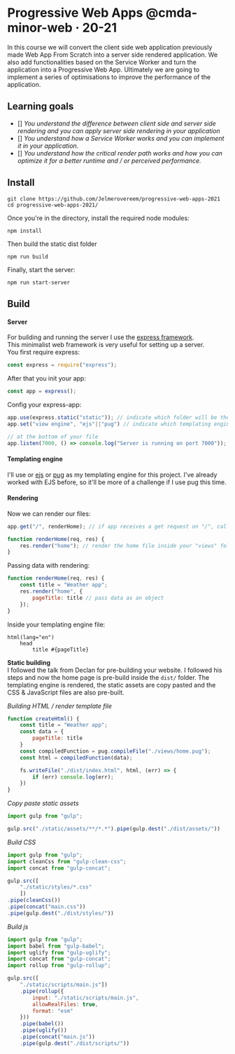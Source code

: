 # Progressive Web Apps @cmda-minor-web · 20-21

In this course we will convert the client side web application previously made Web App From Scratch into a server side rendered application. We also add functionalities based on the Service Worker and turn the application into a Progressive Web App. Ultimately we are going to implement a series of optimisations to improve the performance of the application.  

## Learning goals
- [] _You understand the difference between client side and server side rendering and you can apply server side rendering
in your application_
- [] _You understand how a Service Worker works and you can implement it in your application._
- [] _You understand how the critical render path works and how you can optimize it for a better runtime and / or perceived performance._


<!-- Add a link to your live demo in Github Pages 🌐-->

<!-- ☝️ replace this description with a description of your own work -->

<!-- Add a nice image here at the end of the week, showing off your shiny frontend 📸 -->

<!-- Maybe a table of contents here? 📚 -->

<!-- How about a section that describes how to install this project? 🤓 -->
## Install
```
git clone https://github.com/Jelmerovereem/progressive-web-apps-2021
cd progressive-web-apps-2021/
```

Once you're in the directory, install the required node modules:

```
npm install
```

Then build the static dist folder
```
npm run build
```

Finally, start the server:
```
npm run start-server
```

## Build
#### Server
For building and running the server I use the [express framework](https://expressjs.com/).  
This minimalist web framework is very useful for setting up a server.  
You first require express:
```js
const express = require("express");
```

After that you init your app:
```js
const app = express();
```

Config your express-app:
```js
app.use(express.static("static")); // indicate which folder will be the public/static folder
app.set("view engine", "ejs"||"pug") // indicate which templating engine you're using

// at the bottom of your file
app.listen(7000, () => console.log("Server is running on port 7000")); // your url will be localhost:7000
```

#### Templating engine
I'll use or [ejs](https://ejs.co/) or [pug](https://pugjs.org/) as my templating engine for this project.
I've already worked with EJS before, so it'll be more of a challenge if I use pug this time.

#### Rendering
Now we can render our files:
```js
app.get("/", renderHome); // if app receives a get request on "/", call function renderHome

function renderHome(req, res) {
	res.render("home"); // render the home file inside your "views" folder
}
```

Passing data with rendering:
```js
function renderHome(req, res) {
	const title = "Weather app";
	res.render("home", {
		pageTitle: title // pass data as an object
	});
}
```

Inside your templating engine file:
```pug
html(lang="en")
	head
		title #{pageTitle}
```

**Static building**  
I followed the talk from Declan for pre-building your website. I followed his steps and now the home page is pre-build inside the `dist/` folder. The templating engine is rendered, the static assets are copy pasted and the CSS & JavaScript files are also pre-built.

_Building HTML / render template file_
```js
function createHtml() {
	const title = "Weather app";
	const data = {
		pageTitle: title
	}
	const compiledFunction = pug.compileFile("./views/home.pug");
	const html = compiledFunction(data);

	fs.writeFile("./dist/index.html", html, (err) => {
		if (err) console.log(err);
	})
}
```

_Copy paste static assets_
```js
import gulp from "gulp";

gulp.src("./static/assets/**/*.*").pipe(gulp.dest("./dist/assets/"))
```

_Build CSS_
```js
import gulp from "gulp";
import cleanCss from "gulp-clean-css";
import concat from "gulp-concat";

gulp.src([
	"./static/styles/*.css"
	])
.pipe(cleanCss())
.pipe(concat("main.css"))
.pipe(gulp.dest("./dist/styles/"))
```

_Build js_
```js
import gulp from "gulp";
import babel from "gulp-babel";
import uglify from "gulp-uglify";
import concat from "gulp-concat";
import rollup from "gulp-rollup";

gulp.src([
	"./static/scripts/main.js"])
	.pipe(rollup({
		input: "./static/scripts/main.js",
		allowRealFiles: true,
		format: "esm"
	}))
	.pipe(babel())
	.pipe(uglify())
	.pipe(concat("main.js"))
	.pipe(gulp.dest("./dist/scripts/"))
```

<!-- ...but how does one use this project? What are its features 🤔 -->

<!-- What external data source is featured in your project and what are its properties 🌠 -->

<!-- Maybe a checklist of done stuff and stuff still on your wishlist? ✅ -->

<!-- How about a license here? 📜 (or is it a licence?) 🤷 -->
